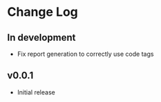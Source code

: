 # Change Log

## In development
- Fix report generation to correctly use code tags

## v0.0.1

- Initial release